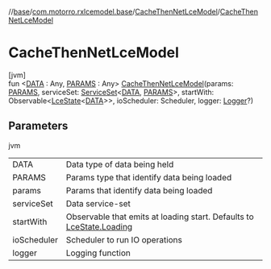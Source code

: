 //[base](../../../index.md)/[com.motorro.rxlcemodel.base](../index.md)/[CacheThenNetLceModel](index.md)/[CacheThenNetLceModel](-cache-then-net-lce-model.md)

# CacheThenNetLceModel

[jvm]\
fun &lt;[DATA](index.md) : Any, [PARAMS](index.md) : Any&gt; [CacheThenNetLceModel](-cache-then-net-lce-model.md)(params: [PARAMS](index.md), serviceSet: [ServiceSet](../../com.motorro.rxlcemodel.base.service/-service-set/index.md)&lt;[DATA](index.md), [PARAMS](index.md)&gt;, startWith: Observable&lt;[LceState](../-lce-state/index.md)&lt;[DATA](index.md)&gt;&gt;, ioScheduler: Scheduler, logger: [Logger](../-logger/index.md)?)

## Parameters

jvm

| | |
|---|---|
| DATA | Data type of data being held |
| PARAMS | Params type that identify data being loaded |
| params | Params that identify data being loaded |
| serviceSet | Data service-set |
| startWith | Observable that emits at loading start. Defaults to [LceState.Loading](../-lce-state/-loading/index.md) |
| ioScheduler | Scheduler to run IO operations |
| logger | Logging function |
